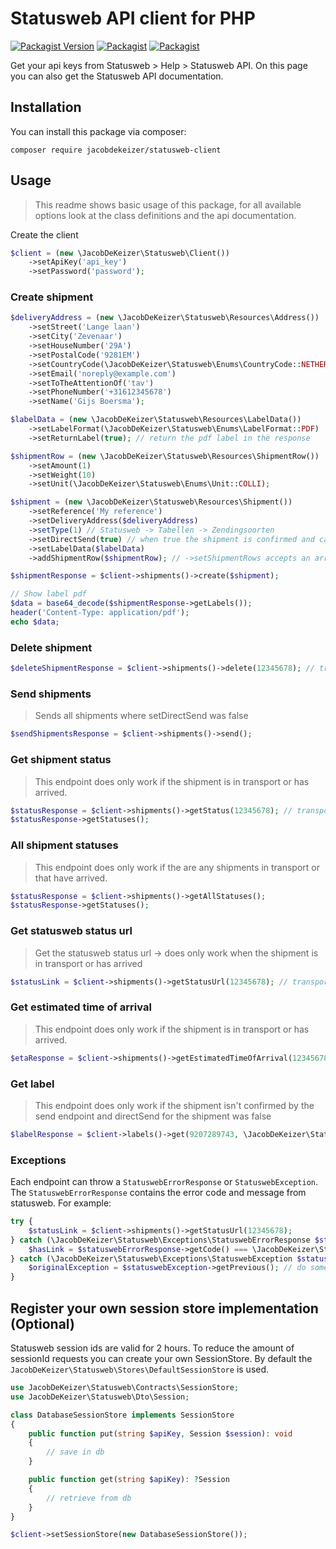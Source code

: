 # Statusweb API client for PHP

[![Packagist Version](https://img.shields.io/packagist/v/jacobdekeizer/statusweb-client)](https://packagist.org/packages/jacobdekeizer/statusweb-client)
[![Packagist](https://img.shields.io/packagist/l/jacobdekeizer/statusweb-client?color=brightgreen)](https://packagist.org/packages/jacobdekeizer/statusweb-client)
[![Packagist](https://img.shields.io/packagist/dt/jacobdekeizer/statusweb-client?color=brightgreen)](https://packagist.org/packages/jacobdekeizer/statusweb-client)

Get your api keys from Statusweb > Help > Statusweb API. On this page you can also get the Statusweb API documentation.

## Installation

You can install this package via composer:

```
composer require jacobdekeizer/statusweb-client
```

## Usage

> This readme shows basic usage of this package, for all available options look at the class definitions and the api documentation.

Create the client

```php
$client = (new \JacobDeKeizer\Statusweb\Client())
    ->setApiKey('api_key')
    ->setPassword('password');
```

### Create shipment

```php
$deliveryAddress = (new \JacobDeKeizer\Statusweb\Resources\Address())
    ->setStreet('Lange laan')
    ->setCity('Zevenaar')
    ->setHouseNumber('29A')
    ->setPostalCode('9281EM')
    ->setCountryCode(\JacobDeKeizer\Statusweb\Enums\CountryCode::NETHERLANDS)
    ->setEmail('noreply@example.com')
    ->setToTheAttentionOf('tav')
    ->setPhoneNumber('+31612345678')
    ->setName('Gijs Boersma');

$labelData = (new \JacobDeKeizer\Statusweb\Resources\LabelData())
    ->setLabelFormat(\JacobDeKeizer\Statusweb\Enums\LabelFormat::PDF)
    ->setReturnLabel(true); // return the pdf label in the response

$shipmentRow = (new \JacobDeKeizer\Statusweb\Resources\ShipmentRow())
    ->setAmount(1)
    ->setWeight(10)
    ->setUnit(\JacobDeKeizer\Statusweb\Enums\Unit::COLLI);

$shipment = (new \JacobDeKeizer\Statusweb\Resources\Shipment())
    ->setReference('My reference')
    ->setDeliveryAddress($deliveryAddress)
    ->setType(1) // Statusweb -> Tabellen -> Zendingsoorten
    ->setDirectSend(true) // when true the shipment is confirmed and can't be deleted
    ->setLabelData($labelData)
    ->addShipmentRow($shipmentRow); // ->setShipmentRows accepts an array of ShipmentRows

$shipmentResponse = $client->shipments()->create($shipment);

// Show label pdf
$data = base64_decode($shipmentResponse->getLabels());
header('Content-Type: application/pdf');
echo $data;
```

### Delete shipment

```php
$deleteShipmentResponse = $client->shipments()->delete(12345678); // transportNumber
```

### Send shipments
> Sends all shipments where setDirectSend was false
```php
$sendShipmentsResponse = $client->shipments()->send();
```

### Get shipment status
> This endpoint does only work if the shipment is in transport or has arrived.
```php
$statusResponse = $client->shipments()->getStatus(12345678); // transportNumber
$statusResponse->getStatuses();
```

### All shipment statuses
> This endpoint does only work if the are any shipments in transport or that have arrived.
```php
$statusResponse = $client->shipments()->getAllStatuses();
$statusResponse->getStatuses();
```

### Get statusweb status url
> Get the statusweb status url -> does only work when the shipment is in transport or has arrived
```php
$statusLink = $client->shipments()->getStatusUrl(12345678); // transportNumber
```

### Get estimated time of arrival
> This endpoint does only work if the shipment is in transport or has arrived.
```php
$etaResponse = $client->shipments()->getEstimatedTimeOfArrival(12345678); // transportNumber
```

### Get label
> This endpoint does only work if the shipment isn't confirmed by the send endpoint and directSend for the shipment was false
```php
$labelResponse = $client->labels()->get(9207289743, \JacobDeKeizer\Statusweb\Enums\LabelFormat::PDF);
```

### Exceptions

Each endpoint can throw a `StatuswebErrorResponse` or `StatuswebException`.
The `StatuswebErrorResponse` contains the error code and message from statusweb.
For example:
```php
try {
    $statusLink = $client->shipments()->getStatusUrl(12345678);
} catch (\JacobDeKeizer\Statusweb\Exceptions\StatuswebErrorResponse $statuswebErrorResponse) {
    $hasLink = $statuswebErrorResponse->getCode() === \JacobDeKeizer\Statusweb\Enums\ResponseCode::NO_STATUS_URL_FOR_SHIPMENT;
} catch (\JacobDeKeizer\Statusweb\Exceptions\StatuswebException $statuswebException) {
    $originalException = $statuswebException->getPrevious(); // do something
}
```

## Register your own session store implementation (Optional)

Statusweb session ids are valid for 2 hours.
To reduce the amount of sessionId requests you can create your own SessionStore.
By default the `JacobDeKeizer\Statusweb\Stores\DefaultSessionStore` is used.

```php
use JacobDeKeizer\Statusweb\Contracts\SessionStore;
use JacobDeKeizer\Statusweb\Dto\Session;

class DatabaseSessionStore implements SessionStore
{
    public function put(string $apiKey, Session $session): void
    {
        // save in db
    }

    public function get(string $apiKey): ?Session
    {
        // retrieve from db
    }
}
```

```php
$client->setSessionStore(new DatabaseSessionStore());
```

